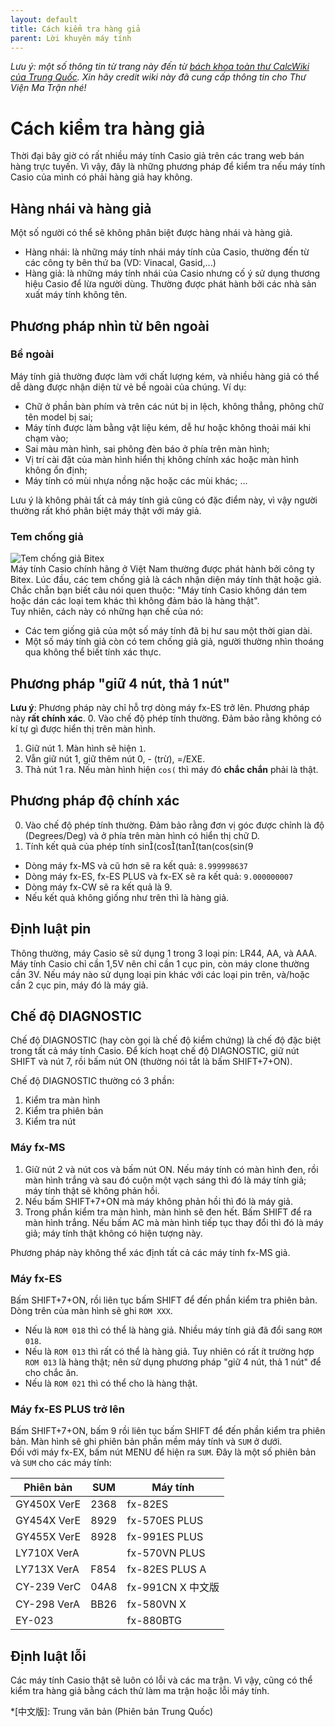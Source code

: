 ```yaml
---
layout: default
title: Cách kiểm tra hàng giả
parent: Lời khuyên máy tính
---
```


*Lưu ý: một số thông tin từ trang này đến từ [bách khoa toàn thư CalcWiki của Trung Quốc](https://calcwiki.org). Xin hãy credit wiki này đã cung cấp thông tin cho Thư Viện Ma Trận nhé!*

# Cách kiểm tra hàng giả
Thời đại bây giờ có rất nhiều máy tính Casio giả trên các trang web bán hàng trực tuyến. Vì vậy, đây là những phương pháp để kiểm tra nếu máy tính Casio của mình có phải hàng giả hay không.

## Hàng nhái và hàng giả
Một số người có thể sẽ không phân biệt được hàng nhái và hàng giả.
- Hàng nhái: là những máy tính nhái máy tính của Casio, thường đến từ các công ty bên thứ ba (VD: Vinacal, Gasid,...)
- Hàng giả: là những máy tính nhái của Casio nhưng cố ý sử dụng thương hiệu Casio để lừa người dùng. Thường được phát hành bởi các nhà sản xuất máy tính không tên.

## Phương pháp nhìn từ bên ngoài
### Bề ngoài
Máy tính giả thường được làm với chất lượng kém, và nhiều hàng giả có thể dễ dàng được nhận diện từ vẻ bề ngoài của chúng. Ví dụ:
- Chữ ở phần bàn phím và trên các nút bị in lệch, không thẳng, phông chữ tên model bị sai;
- Máy tính được làm bằng vật liệu kém, dễ hư hoặc không thoải mái khi chạm vào;
- Sai màu màn hình, sai phông đèn báo ở phía trên màn hình;
- Vị trí cài đặt của màn hình hiển thị không chính xác hoặc màn hình không ổn định;
- Máy tính có mùi nhựa nồng nặc hoặc các mùi khác; ...

Lưu ý là không phải tất cả máy tính giả cũng có đặc điểm này, vì vậy người thường rất khó phân biệt máy thật với máy giả.

### Tem chống giả
![Tem chống giả Bitex](/thu-vien-ma-tran/images/tcg_bitex.png)  
Máy tính Casio chính hãng ở Việt Nam thường được phát hành bởi công ty Bitex. Lúc đầu, các tem chống giả là cách nhận diện máy tính thật hoặc giả. Chắc chẵn bạn biết câu nói quen thuộc: \"Máy tính Casio không dán tem hoặc dán các loại tem khác thì không đảm bảo là hàng thật\".  
Tuy nhiên, cách này có những hạn chế của nó:
- Các tem giống giả của một số máy tính đã bị hư sau một thời gian dài.
- Một số máy tính giả còn có tem chống giả giả, người thường nhìn thoáng qua không thể biết tính xác thực.

## Phương pháp \"giữ 4 nút, thả 1 nút\"
**Lưu ý**: Phương pháp này chỉ hỗ trợ dòng máy fx-ES trở lên.
Phương pháp này **rất chính xác**.
0. Vào chế độ phép tính thường. Đảm bảo rằng không có kí tự gì được hiển thị trên màn hình.
1. Giữ nút 1. Màn hình sẽ hiện `1`.
2. Vẫn giữ nút 1, giữ thêm nút 0, - (trừ), =/EXE.
3. Thả nút 1 ra. Nếu màn hình hiện `cos(` thì máy đó **chắc chắn** phải là thật.

## Phương pháp độ chính xác
0. Vào chế độ phép tính thường. Đảm bảo rằng đơn vị góc được chỉnh là độ (Degrees/Deg) và ở phía trên màn hình có hiển thị chữ D.
1. Tính kết quả của phép tính sin(cos(tan(tan(cos(sin(9

- Dòng máy fx-MS và cũ hơn sẽ ra kết quả: `8.999998637`
- Dòng máy fx-ES, fx-ES PLUS và fx-EX sẽ ra kết quả: `9.000000007`
- Dòng máy fx-CW sẽ ra kết quả là 9.
- Nếu kết quả không giống như trên thì là hàng giả.

## Định luật pin
Thông thường, máy Casio sẽ sử dụng 1 trong 3 loại pin: LR44, AA, và AAA. Máy tính Casio chỉ cần 1,5V nên chỉ cần 1 cục pin, còn máy clone thường cần 3V.
Nếu máy nào sử dụng loại pin khác với các loại pin trên, và/hoặc cần 2 cục pin, máy đó là máy giả.

## Chế độ DIAGNOSTIC
Chế độ DIAGNOSTIC (hay còn gọi là chế độ kiểm chứng) là chế độ đặc biệt trong tất cả máy tính Casio. Để kích hoạt chế độ DIAGNOSTIC, giữ nút SHIFT và nút 7, rồi bấm nút ON (thường nói tắt là bấm SHIFT+7+ON).

Chế độ DIAGNOSTIC thường có 3 phần:
1. Kiểm tra màn hình
2. Kiểm tra phiên bản
3. Kiểm tra nút

### Máy fx-MS
1. Giữ nút 2 và nút cos và bấm nút ON. Nếu máy tính có màn hình đen, rồi màn hình trắng và sau đó cuộn một vạch sáng thì đó là máy tính giả; máy tính thật sẽ không phản hồi.
2. Nếu bấm SHIFT+7+ON mà máy không phản hồi thì đó là máy giả.
3. Trong phần kiểm tra màn hình, màn hình sẽ đen hết. Bấm SHIFT để ra màn hình trắng. Nếu bấm AC mà màn hình tiếp tục thay đổi thì đó là máy giả; máy tính thật không có hiện tượng này.

Phương pháp này không thể xác định tất cả các máy tính fx-MS giả.

### Máy fx-ES
Bấm SHIFT+7+ON, rồi liên tục bấm SHIFT để đến phần kiểm tra phiên bản. Dòng trên của màn hình sẽ ghi `ROM XXX`.  
- Nếu là `ROM 018` thì có thể là hàng giả. Nhiều máy tính giả đã đổi sang `ROM 018`.
- Nếu là `ROM 013` thì rất có thể là hàng giả. Tuy nhiên có rất ít trường hợp `ROM 013` là hàng thật; nên sử dụng phương pháp \"giữ 4 nút, thả 1 nút\" để cho chắc ăn.
- Nếu là `ROM 021` thì có thể cho là hàng thật.

### Máy fx-ES PLUS trở lên
Bấm SHIFT+7+ON, bấm 9 rồi liên tục bấm SHIFT để đến phần kiểm tra phiên bản. Màn hình sẽ ghi phiên bản phần mềm máy tính và `SUM` ở dưới.  
Đối với máy fx-EX, bấm nút MENU để hiện ra `SUM`.
Đây là một số phiên bản và `SUM` cho các máy tính:

| Phiên bản | SUM | Máy tính |
|--|--|--|
| GY450X VerE | 2368 | fx-82ES |
| GY454X VerE | 8929 | fx-570ES PLUS |
| GY455X VerE | 8928 | fx-991ES PLUS |
| LY710X VerA | | fx-570VN PLUS |
| LY713X VerA | F854 | fx-82ES PLUS A |
| CY-239 VerC | 04A8 | fx-991CN X 中文版 |
| CY-298 VerA | BB26 | fx-580VN X |
| EY-023 | | fx-880BTG |

## Định luật lỗi
Các máy tính Casio thật sẽ luôn có lỗi và các ma trận. Vì vậy, cũng có thể kiểm tra hàng giả bằng cách thử làm ma trận hoặc lỗi máy tính.

*[中文版]: Trung văn bản (Phiên bản Trung Quốc)